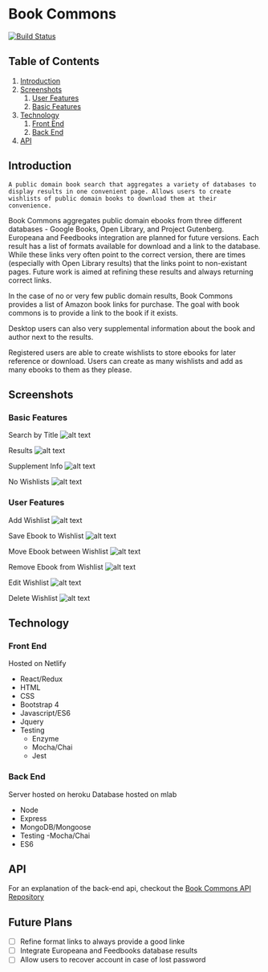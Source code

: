 # Book Commons
[![Build Status](https://travis-ci.org/mattpeebles/book-commons-client.svg?branch=integration%2FuserAPI)](https://travis-ci.org/mattpeebles/book-commons-client)

## Table of Contents

1. [Introduction](#introduction)
2. [Screenshots](#screenshot)
	1. [User Features](#screenshotBasic)
	2. [Basic Features](#screenshotUser)
3. [Technology](#technology)
 	1. [Front End](#techFront)
 	2. [Back End](#techBack)
4. [API](#api)

## Introduction <a name="introduction"></a>

`A public domain book search that aggregates a variety of databases to display results in one convenient page. Allows users to create wishlists of public domain books to download them at their convenience.`

Book Commons aggregates public domain ebooks from three different databases - Google Books, Open Library, and Project Gutenberg. Europeana and Feedbooks integration are planned for future versions. Each result has a list of formats available for download and a link to the database. While these links very often point to the correct version, there are times (especially with Open Library results) that the links point to non-existant pages. Future work is aimed at refining these results and always returning correct links. 

In the case of no or very few public domain results, Book Commons provides a list of Amazon book links for purchase. The goal with book commons is to provide a link to the book if it exists. 

Desktop users can also very supplemental information about the book and author next to the results.

Registered users are able to create wishlists to store ebooks for later reference or download. Users can create as many wishlists and add as many ebooks to them as they please. 


## Screenshots <a name="screenshot"></a>

### Basic Features <a name="screenshotBasic"></a>

Search by Title
![alt text](/resources/gifs/searchTitle.gif "Search")

Results
![alt text](/resources/gifs/resultsExplanation.gif "Results")

Supplement Info
![alt text](/resources/gifs/supplementInfo.gif "Supplement Info")

No Wishlists
![alt text](/resources/gifs/noWishlist.gif "No Wishlist")


### User Features <a name="screenshotUser"></a>

Add Wishlist
![alt text](/resources/gifs/addWishlist.gif "Add Wishlist")

Save Ebook to Wishlist
![alt text](/resources/gifs/saveEbook.gif "Save Ebook")

Move Ebook between Wishlist
![alt text](/resources/gifs/moveEbook.gif "Move Ebook")

Remove Ebook from Wishlist
![alt text](/resources/gifs/removeEbook.gif "Remove Ebook")

Edit Wishlist
![alt text](/resources/gifs/addWishlist.gif "Add Wishlist")

Delete Wishlist
![alt text](/resources/gifs/deleteWishlist.gif "Delete Wishlist")

## Technology <a name="technology"></a>

### Front End <a name="techFront"></a>
Hosted on Netlify
- React/Redux
- HTML
- CSS
- Bootstrap 4
- Javascript/ES6
- Jquery
- Testing
	- Enzyme
	- Mocha/Chai
	- Jest

### Back End <a name="techBack"></a>
Server hosted on heroku
Database hosted on mlab
- Node
- Express
- MongoDB/Mongoose
- Testing
	-Mocha/Chai
- ES6

## API <a name="api"></a>

For an explanation of the back-end api, checkout the [Book Commons API Repository](https://github.com/mattpeebles/book-commons-api)

## Future Plans <a name="future"></a>

- [ ] Refine format links to always provide a good linke
- [ ] Integrate Europeana and Feedbooks database results
- [ ] Allow users to recover account in case of lost password